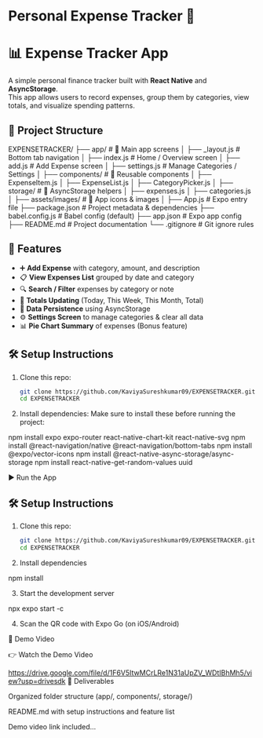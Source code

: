 # Personal Expense Tracker 👋
# 📊 Expense Tracker App

A simple personal finance tracker built with **React Native** and **AsyncStorage**.  
This app allows users to record expenses, group them by categories, view totals, and visualize spending patterns.

## 📂 Project Structure

EXPENSETRACKER/
├── app/                 # 📱 Main app screens
│   ├── _layout.js       # Bottom tab navigation
│   ├── index.js         # Home / Overview screen
│   ├── add.js           # Add Expense screen
│   ├── settings.js      # Manage Categories / Settings
│
├── components/          # 🧩 Reusable components
│   ├── ExpenseItem.js
│   ├── ExpenseList.js
│   ├── CategoryPicker.js
│
├── storage/             # 💾 AsyncStorage helpers
│   ├── expenses.js
│   ├── categories.js
│
├── assets/images/       # 🎨 App icons & images
│
├── App.js               # Expo entry file
├── package.json         # Project metadata & dependencies
├── babel.config.js      # Babel config (default)
├── app.json             # Expo app config
├── README.md            # Project documentation
└── .gitignore           # Git ignore rules

## 🚀 Features
- ➕ **Add Expense** with category, amount, and description  
- 📋 **View Expenses List** grouped by date and category  
- 🔍 **Search / Filter** expenses by category or note  
- 🧮 **Totals Updating** (Today, This Week, This Month, Total)  
- 💾 **Data Persistence** using AsyncStorage  
- ⚙️ **Settings Screen** to manage categories & clear all data  
- 📊 **Pie Chart Summary** of expenses (Bonus feature)  

## 🛠️ Setup Instructions
1. Clone this repo:
   ```bash
   git clone https://github.com/KaviyaSureshkumar09/EXPENSETRACKER.git
   cd EXPENSETRACKER
 2. Install dependencies:
    Make sure to install these before running the project:

npm install expo expo-router react-native-chart-kit react-native-svg
npm install @react-navigation/native @react-navigation/bottom-tabs
npm install @expo/vector-icons
npm install @react-native-async-storage/async-storage
npm install react-native-get-random-values uuid

▶️ Run the App

## 🛠️ Setup Instructions
1. Clone this repo:
   ```bash
   git clone https://github.com/KaviyaSureshkumar09/EXPENSETRACKER.git
   cd EXPENSETRACKER

2. Install dependencies

npm install


3. Start the development server

npx expo start -c


4. Scan the QR code with Expo Go (on iOS/Android)
 




🎥 Demo Video

👉 Watch the Demo Video

https://drive.google.com/file/d/1F6V5ItwMCrLRe1N31aUpZV_WDtIBhMh5/view?usp=drivesdk
📌 Deliverables

Organized folder structure (app/, components/, storage/)

README.md with setup instructions and feature list

Demo video link included...


